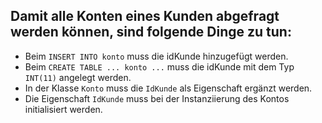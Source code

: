 ## Damit alle Konten eines Kunden abgefragt werden können, sind folgende Dinge zu tun:

* Beim ```INSERT INTO konto``` muss die idKunde hinzugefügt werden.
* Beim ```CREATE TABLE ... konto ...``` muss die idKunde mit dem Typ ```INT(11)``` angelegt werden.
* In der Klasse ```Konto``` muss die ```IdKunde``` als Eigenschaft ergänzt werden.
* Die Eigenschaft ```IdKunde``` muss bei der Instanziierung des Kontos initialisiert werden. 

